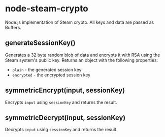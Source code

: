 # node-steam-crypto

Node.js implementation of Steam crypto. All keys and data are passed as Buffers.

## generateSessionKey()

Generates a 32 byte random blob of data and encrypts it with RSA using the Steam system's public key. Returns an object with the following properties:
* `plain` - the generated session key
* `encrypted` - the encrypted session key

## symmetricEncrypt(input, sessionKey)

Encrypts `input` using `sessionKey` and returns the result.

## symmetricDecrypt(input, sessionKey)

Decrypts `input` using `sessionKey` and returns the result.
